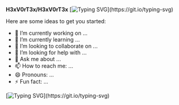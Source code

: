 

**H3xV0rT3x/H3xV0rT3x** 
[![Typing SVG](https://readme-typing-svg.herokuapp.com?font=Fira+Code&pause=1000&width=435&lines=Hex4vortex%3A+H3llo%2Cwelcome+to+my+page.;We+are+everywhere..err;Err0r+404.)](https://git.io/typing-svg)

Here are some ideas to get you started:

- 🔭 I’m currently working on ...
- 🌱 I’m currently learning ...
- 👯 I’m looking to collaborate on ...
- 🤔 I’m looking for help with ...
- 💬 Ask me about ...
- 📫 How to reach me: ...
- 😄 Pronouns: ...
- ⚡ Fun fact: ...


[![Typing SVG](https://readme-typing-svg.herokuapp.com?font=Fira+Code&pause=1000&width=435&lines=Hex4vortex%3A+H3llo%2Cwelcome+to+my+page.;We+are+everywhere..err;Err0r+404.)](https://git.io/typing-svg)
